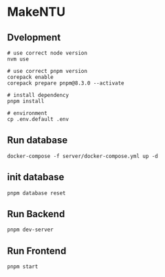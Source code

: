 # MakeNTU

## Dvelopment
```
# use correct node version
nvm use                       

# use correct pnpm version
corepack enable
corepack prepare pnpm@8.3.0 --activate

# install dependency
pnpm install

# environment
cp .env.default .env
```
## Run database
```
docker-compose -f server/docker-compose.yml up -d
```
## init database
```
pnpm database reset
```

## Run Backend 
```
pnpm dev-server
```

## Run Frontend
```
pnpm start
```
